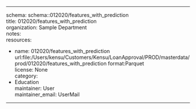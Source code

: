 


---  
schema: schema::012020/features_with_prediction  
title: 012020/features_with_prediction  
organization: Sample Department  
notes:   
resources:  
- name: 012020/features_with_prediction 
 url:file:/Users/kensu/Customers/Kensu/LoanApproval/PROD/masterdata/prod/012020/features_with_prediction 
 format:Parquet  
license: None  
category:
 - Education  
maintainer: User  
maintainer_email: UserMail  
---